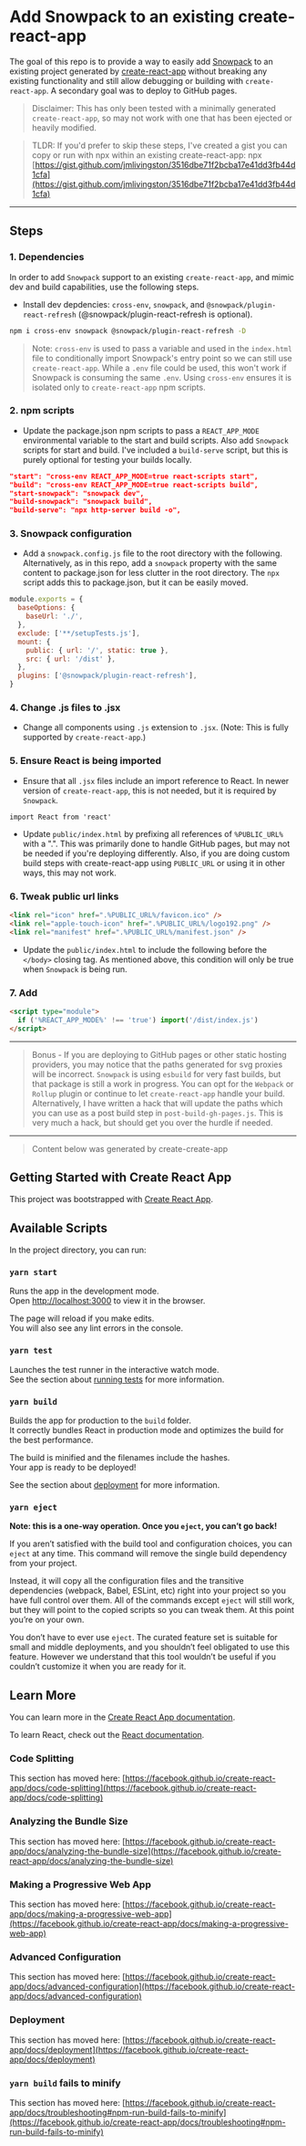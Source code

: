 # Add Snowpack to an existing create-react-app

The goal of this repo is to provide a way to easily add [Snowpack](https://www.snowpack.dev/) to an existing project generated by [create-react-app](https://create-react-app.dev/) without breaking any existing functionality and still allow debugging or building with `create-react-app`. A secondary goal was to deploy to GitHub pages.

> Disclaimer: This has only been tested with a minimally generated `create-react-app`, so may not work with one that has been ejected or heavily modified.

> TLDR: If you'd prefer to skip these steps, I've created a gist you can copy or run with npx within an existing create-react-app:
> npx [https://gist.github.com/jmlivingston/3516dbe71f2bcba17e41dd3fb44d1cfa](https://gist.github.com/jmlivingston/3516dbe71f2bcba17e41dd3fb44d1cfa)

---

## Steps

### 1. Dependencies

In order to add `Snowpack` support to an existing `create-react-app`, and mimic dev and build capabilities, use the following steps.

- Install dev depdencies: `cross-env`, `snowpack`, and `@snowpack/plugin-react-refresh` (@snowpack/plugin-react-refresh is optional).

```bash
npm i cross-env snowpack @snowpack/plugin-react-refresh -D
```

> Note: `cross-env` is used to pass a variable and used in the `index.html` file to conditionally import Snowpack's entry point so we can still use `create-react-app`. While a `.env` file could be used, this won't work if Snowpack is consuming the same `.env`. Using `cross-env` ensures it is isolated only to `create-react-app` npm scripts.

### 2. npm scripts

- Update the package.json npm scripts to pass a `REACT_APP_MODE` environmental variable to the start and build scripts. Also add `Snowpack` scripts for start and build. I've included a `build-serve` script, but this is purely optional for testing your builds locally.

```json
"start": "cross-env REACT_APP_MODE=true react-scripts start",
"build": "cross-env REACT_APP_MODE=true react-scripts build",
"start-snowpack": "snowpack dev",
"build-snowpack": "snowpack build",
"build-serve": "npx http-server build -o",
```

### 3. Snowpack configuration

- Add a `snowpack.config.js` file to the root directory with the following. Alternatively, as in this repo, add a `snowpack` property with the same content to package.json for less clutter in the root directory. The `npx` script adds this to package.json, but it can be easily moved.

```js
module.exports = {
  baseOptions: {
    baseUrl: './',
  },
  exclude: ['**/setupTests.js'],
  mount: {
    public: { url: '/', static: true },
    src: { url: '/dist' },
  },
  plugins: ['@snowpack/plugin-react-refresh'],
}
```

### 4. Change .js files to .jsx

- Change all components using `.js` extension to `.jsx`. (Note: This is fully supported by `create-react-app`.)

### 5. Ensure React is being imported

- Ensure that all `.jsx` files include an import reference to React. In newer version of `create-react-app`, this is not needed, but it is required by `Snowpack`.

`import React from 'react'`

- Update `public/index.html` by prefixing all references of `%PUBLIC_URL%` with a ".". This was primarily done to handle GitHub pages, but may not be needed if you're deploying differently. Also, if you are doing custom build steps with create-react-app using `PUBLIC_URL` or using it in other ways, this may not work.

### 6. Tweak public url links

```html
<link rel="icon" href=".%PUBLIC_URL%/favicon.ico" />
<link rel="apple-touch-icon" href=".%PUBLIC_URL%/logo192.png" />
<link rel="manifest" href=".%PUBLIC_URL%/manifest.json" />
```

- Update the `public/index.html` to include the following before the `</body>` closing tag. As mentioned above, this condition will only be true when `Snowpack` is being run.

### 7. Add

```html
<script type="module">
  if ('%REACT_APP_MODE%' !== 'true') import('/dist/index.js')
</script>
```

---

> Bonus - If you are deploying to GitHub pages or other static hosting providers, you may notice that the paths generated for svg proxies will be incorrect. `Snowpack` is using `esbuild` for very fast builds, but that package is still a work in progress. You can opt for the `Webpack` or `Rollup` plugin or continue to let `create-react-app` handle your build. Alternatively, I have written a hack that will update the paths which you can use as a post build step in `post-build-gh-pages.js`. This is very much a hack, but should get you over the hurdle if needed.

---

> Content below was generated by create-create-app

## Getting Started with Create React App

This project was bootstrapped with [Create React App](https://github.com/facebook/create-react-app).

## Available Scripts

In the project directory, you can run:

### `yarn start`

Runs the app in the development mode.\
Open [http://localhost:3000](http://localhost:3000) to view it in the browser.

The page will reload if you make edits.\
You will also see any lint errors in the console.

### `yarn test`

Launches the test runner in the interactive watch mode.\
See the section about [running tests](https://facebook.github.io/create-react-app/docs/running-tests) for more information.

### `yarn build`

Builds the app for production to the `build` folder.\
It correctly bundles React in production mode and optimizes the build for the best performance.

The build is minified and the filenames include the hashes.\
Your app is ready to be deployed!

See the section about [deployment](https://facebook.github.io/create-react-app/docs/deployment) for more information.

### `yarn eject`

**Note: this is a one-way operation. Once you `eject`, you can’t go back!**

If you aren’t satisfied with the build tool and configuration choices, you can `eject` at any time. This command will remove the single build dependency from your project.

Instead, it will copy all the configuration files and the transitive dependencies (webpack, Babel, ESLint, etc) right into your project so you have full control over them. All of the commands except `eject` will still work, but they will point to the copied scripts so you can tweak them. At this point you’re on your own.

You don’t have to ever use `eject`. The curated feature set is suitable for small and middle deployments, and you shouldn’t feel obligated to use this feature. However we understand that this tool wouldn’t be useful if you couldn’t customize it when you are ready for it.

## Learn More

You can learn more in the [Create React App documentation](https://facebook.github.io/create-react-app/docs/getting-started).

To learn React, check out the [React documentation](https://reactjs.org/).

### Code Splitting

This section has moved here: [https://facebook.github.io/create-react-app/docs/code-splitting](https://facebook.github.io/create-react-app/docs/code-splitting)

### Analyzing the Bundle Size

This section has moved here: [https://facebook.github.io/create-react-app/docs/analyzing-the-bundle-size](https://facebook.github.io/create-react-app/docs/analyzing-the-bundle-size)

### Making a Progressive Web App

This section has moved here: [https://facebook.github.io/create-react-app/docs/making-a-progressive-web-app](https://facebook.github.io/create-react-app/docs/making-a-progressive-web-app)

### Advanced Configuration

This section has moved here: [https://facebook.github.io/create-react-app/docs/advanced-configuration](https://facebook.github.io/create-react-app/docs/advanced-configuration)

### Deployment

This section has moved here: [https://facebook.github.io/create-react-app/docs/deployment](https://facebook.github.io/create-react-app/docs/deployment)

### `yarn build` fails to minify

This section has moved here: [https://facebook.github.io/create-react-app/docs/troubleshooting#npm-run-build-fails-to-minify](https://facebook.github.io/create-react-app/docs/troubleshooting#npm-run-build-fails-to-minify)
